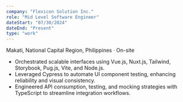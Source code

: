 ```yaml
---
company: "Flexicon Solution Inc."
role: "Mid Level Software Engineer"
dateStart: "07/30/2024"
dateEnd: "Present"
type: "work"
---
```


Makati, National Capital Region, Philippines · On-site

- Orchestrated scalable interfaces using Vue.js, Nuxt.js, Tailwind, Storybook, Pug.js, Vite, and Node.js.
- Leveraged Cypress to automate UI component testing, enhancing reliability and visual consistency.
- Engineered API consumption, testing, and mocking strategies with TypeScript to streamline integration workflows.

